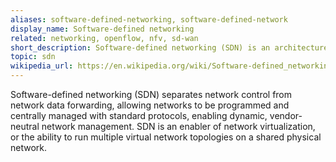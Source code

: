 ```yaml
---
aliases: software-defined-networking, software-defined-network
display_name: Software-defined networking
related: networking, openflow, nfv, sd-wan
short_description: Software-defined networking (SDN) is an architecture for programmable, centrally managed networks.
topic: sdn
wikipedia_url: https://en.wikipedia.org/wiki/Software-defined_networking
---
```

Software-defined networking (SDN) separates network control from network data forwarding, allowing networks to be programmed and centrally managed with standard protocols, enabling dynamic, vendor-neutral network management. SDN is an enabler of network virtualization, or the ability to run multiple virtual network topologies on a shared physical network.
